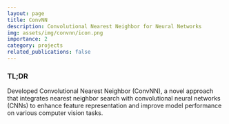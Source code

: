 ```yaml
---
layout: page
title: ConvNN
description: Convolutional Nearest Neighbor for Neural Networks
img: assets/img/convnn/icon.png
importance: 2
category: projects
related_publications: false
---
```

### TL;DR

Developed Convolutional Nearest Neighbor (ConvNN), a novel approach that integrates nearest neighbor search with convolutional neural networks (CNNs) to enhance feature representation and improve model performance on various computer vision tasks.